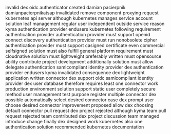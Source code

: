 invalid dex oidc authenticator created damian pacierpnik damianpacierpnikatsap invalidated remove component proxying request kubernetes api server although kubernetes manages service account solution leaf management regular user independent outside service reason kyma authentication provider endusers kubernetes following requirement authentication provider authentication provider must support openid connect discovery authentication provider must run nonobsolete cipher authentication provider must support casigned certificate even commercial selfsigned solution must also fulfill general platform requirement must cloudnative solution must lightweight preferably written must opensource ability contribute project development additionally solution must allow delegate authentication samlcompliant identity provider dex authentication provider endusers kyma invalidated consequence dex lightweight application written connector dex support oidc samlcompliant identity provider dex user database therefore requires least one connector work production environment solution support static user completely secure method user management test purpose register multiple connector dex possible automatically select desired connector case dex prompt user choose desired connector improvement proposed allow dex choosing default connector pull request dex project rejected although kyma team pull request rejected team contributed dex project discussion team managed introduce change finally dex designed work kubernetes also one authentication solution recommended kubernetes documentation